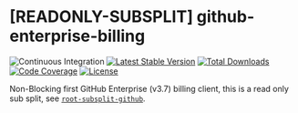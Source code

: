 # [READONLY-SUBSPLIT] github-enterprise-billing


![Continuous Integration](https://github.com/php-api-clients/github-enterprise-billing/workflows/Continuous%20Integration/badge.svg)
[![Latest Stable Version](https://poser.pugx.org/api-clients/github-enterprise-billing/v/stable.png)](https://packagist.org/packages/api-clients/github-enterprise-billing)
[![Total Downloads](https://poser.pugx.org/api-clients/github-enterprise-billing/downloads.png)](https://packagist.org/packages/api-clients/github-enterprise-billing)
[![Code Coverage](https://scrutinizer-ci.com/g/php-api-clients/github-enterprise-billing/badges/coverage.png?b==)](https://scrutinizer-ci.com/g/php-api-clients/github-enterprise-billing/?branch=)
[![License](https://poser.pugx.org/api-clients/github-enterprise-billing/license.png)](https://packagist.org/packages/api-clients/github-enterprise-billing)

Non-Blocking first GitHub Enterprise (v3.7) billing client, this is a read only sub split, see [`root-subsplit-github`](https://github.com/php-api-clients/root-subsplit-github).

